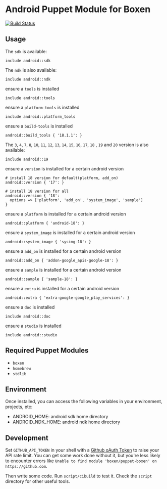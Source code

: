 # Android Puppet Module for Boxen

[![Build Status](https://travis-ci.org/boxen/puppet-android.svg?branch=master)](https://travis-ci.org/boxen/puppet-android)

## Usage

The `sdk` is available:
```puppet
include android::sdk
```

The `ndk` is also available:
```puppet
include android::ndk
```

ensure a `tools` is installed
```puppet
include android::tools
```

ensure a `platform-tools` is installed
```puppet
include android::platform_tools
```

ensure a `build-tools` is installed
```puppet
android::build_tools { '18.1.1': }
```

The `3`, `4`, `7`, `8`, `10`, `11`, `12`, `13`, `14`, `15`, `16`, `17`, `18` , `19` and `20` version is also available:
```puppet
include android::19
```

ensure a `version` is installed for a certain android version
```puppet
# install 18 version for default(platform, add_on)
android::version { '17': }

# install 18 version for all
android::version { '18':
  options => ['platform', 'add_on', 'system_image', 'sample']
}
```

ensure a `platform` is installed for a certain android version
```puppet
android::platform { 'android-18': }
```

ensure a `system_image` is installed for a certain android version
```puppet
android::system_image { 'sysimg-18': }
```

ensure a `add_on` is installed for a certain android version
```puppet
android::add_on { 'addon-google_apis-google-18': }
```

ensure a `sample` is installed for a certain android version
```puppet
android::sample { 'sample-18': }
```

ensure a `extra` is installed for a certain android version
```puppet
android::extra { 'extra-google-google_play_services': }
```

ensure a `doc` is installed
```puppet
include android::doc
```

ensure a `studio` is installed
```puppet
include android::studio
```

## Required Puppet Modules

* `boxen`
* `homebrew`
* `stdlib`

## Environment

Once installed, you can access the following variables in your environment, projects, etc:

* ANDROID_HOME: android sdk home directory
* ANDROID_NDK_HOME: android ndk home directory

## Development

Set `GITHUB_API_TOKEN` in your shell with a [Github oAuth Token](https://help.github.com/articles/creating-an-oauth-token-for-command-line-use) to raise your API rate limit. You can get some work done without it, but you're less likely to encounter errors like `Unable to find module 'boxen/puppet-boxen' on https://github.com`.

Then write some code. Run `script/cibuild` to test it. Check the `script`
directory for other useful tools.
